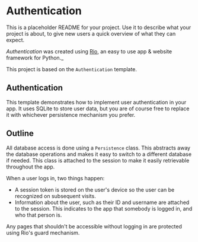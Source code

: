 # Authentication

This is a placeholder README for your project. Use it to describe what your
project is about, to give new users a quick overview of what they can expect.

_Authentication_ was created using [Rio](https://rio.dev/), an easy to
use app & website framework for Python._

This project is based on the `Authentication` template.

## Authentication

This template demonstrates how to implement user authentication in your app. It
uses SQLite to store user data, but you are of course free to replace it with
whichever persistence mechanism you prefer.

## Outline

All database access is done using a `Persistence` class. This abstracts away the
database operations and makes it easy to switch to a different database if
needed. This class is attached to the session to make it easily retrievable
throughout the app.

When a user logs in, two things happen:

- A session token is stored on the user's device so the user can be recognized
  on subsequent visits.
- Information about the user, such as their ID and username are attached to the
  session. This indicates to the app that somebody is logged in, and who that
  person is.

Any pages that shouldn't be accessible without logging in are protected using
Rio's guard mechanism.
